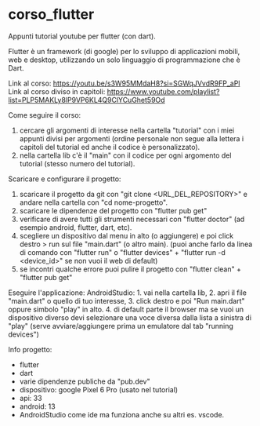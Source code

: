 # corso_flutter

Appunti tutorial youtube per flutter (con dart).

Flutter è un framework (di google) per lo sviluppo di applicazioni mobili, web e desktop, 
utilizzando un solo linguaggio di programmazione che è Dart.

Link al corso: https://youtu.be/s3W95MMdaH8?si=SGWqJVvdR9FP_aPl
Link al corso diviso in capitoli: https://www.youtube.com/playlist?list=PLP5MAKLy8lP9VP6KL4Q9ClYCuGhet59Od



Come seguire il corso:
1. cercare gli argomenti di interesse nella cartella "tutorial" con i miei appunti divisi per argomenti
    (ordine personale non segue alla lettera i capitoli del tutorial ed anche il codice è personalizzato).
2. nella cartella lib c'è il "main" con il codice per ogni argomento del tutorial (stesso numero del tutorial).



Scaricare e configurare il progetto:
1. scaricare il progetto da git con "git clone <URL_DEL_REPOSITORY>" e andare nella cartella con "cd nome-progetto".
2. scaricare le dipendenze del progetto con "flutter pub get"
3. verificare di avere tutti gli strumenti necessari con "flutter doctor" (ad esempio android, flutter, dart, etc).
4. scegliere un dispositivo dal menu in alto (o aggiungere) e poi click destro > run sul file "main.dart" (o altro main).
   (puoi anche farlo da linea di comando con "flutter run" o "flutter devices" + "flutter run -d <device_id>" se non vuoi il web di default)
5. se incontri qualche errore puoi pulire il progetto con "flutter clean" + "flutter pub get"



Eseguire l'applicazione:
    AndroidStudio:
        1. vai nella cartella lib, 
        2. apri il file "main.dart" o quello di tuo interesse,
        3. click destro e poi "Run main.dart" oppure simbolo "play" in alto.
        4. di default parte il browser ma se vuoi un dispositivo diverso devi selezionare una voce 
        diversa dalla lista a sinistra di "play"
        (serve avviare/aggiungere prima un emulatore dal tab "running devices")



Info progetto:
- flutter
- dart
- varie dipendenze publiche da "pub.dev"
- dispositivo: google Pixel 6 Pro (usato nel tutorial)
- api: 33
- android: 13 
- AndroidStudio come ide ma funziona anche su altri es. vscode.
